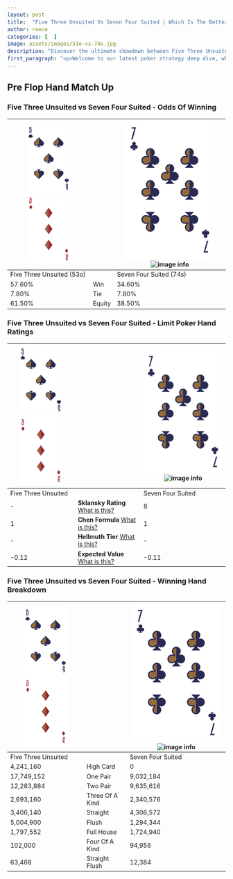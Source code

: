 ```yaml
---
layout: post
title:  "Five Three Unsuited Vs Seven Four Suited | Which Is The Better Hand In Poker? A Complete Guide"
author: reece
categories: [  ]
image: assets/images/53o-vs-74s.jpg
description: "Discover the ultimate showdown between Five Three Unsuited and Seven Four Suited in poker! Uncover the odds, strategies, and scenarios where one hand triumphs over the other. Get ready to up your poker game with this thrilling analysis."
first_paragraph: "<p>Welcome to our latest poker strategy deep dive, where we're pitting two distinct hands against each other in a high-stakes showdown: Five Three Unsuited vs Seven Four Suited.</p><p>In the dynamic world of poker, every decision counts, and knowing which hand holds the upper hand is key to your success at the table.</p><p>In this article, we'll dissect these two hands, explore the scenarios where one dominates the other, and equip you with the knowledge to make strategic choices that can tip the odds in your favor.</p><p>Get ready to unravel the intriguing dynamics of these poker hands and elevate your game to new heights.</p>"
---
```




[comment]: # (sp0)

## Pre Flop Hand Match Up

<div class="table hand-ratings" markdown="1"> 



### Five Three Unsuited vs Seven Four Suited - Odds Of Winning


    
| ![image info](assets/images/hand1/5.png) ![image info](assets/images/hand1/3o.png) |  | ![image info](assets/images/hand2/7.png) ![image info](assets/images/hand2/4s.png) |
| -------- | -------- | -------- |
| Five Three Unsuited (53o) |  | Seven Four Suited (74s) |
| 57.60% | Win | 34.60% |
| 7.80% | Tie | 7.80% |
| 61.50% | Equity | 38.50% |




[comment]: # (sp1)



### Five Three Unsuited vs Seven Four Suited - Limit Poker Hand Ratings


    
| ![image info](assets/images/hand1/5.png) ![image info](assets/images/hand1/3o.png) |  | ![image info](assets/images/hand2/7.png) ![image info](assets/images/hand2/4s.png) |
| -------- | -------- | -------- |
| Five Three Unsuited |  | Seven Four Suited |
| - | **Sklansky Rating** [What is this?](/sklansky-rating-explained) | 8 |
| 1 | **Chen Formula** [What is this?](/chen-formula-explained) | 1 |
| - | **Hellmuth Tier** [What is this?](/Hellmuth-tier-explained) | - |
| -0.12 | **Expected Value** [What is this?](/expected-value-explained) | -0.11 |




[comment]: # (sp2)



### Five Three Unsuited vs Seven Four Suited - Winning Hand Breakdown


    
| ![image info](assets/images/hand1/5.png) ![image info](assets/images/hand1/3o.png) |  | ![image info](assets/images/hand2/7.png) ![image info](assets/images/hand2/4s.png) |
| -------- | -------- | -------- |
| Five Three Unsuited |  | Seven Four Suited |
| 4,241,160 | High Card | 0 |
| 17,749,152 | One Pair | 9,032,184 |
| 12,283,884 | Two Pair | 9,635,616 |
| 2,693,160 | Three Of A Kind | 2,340,576 |
| 3,406,140 | Straight | 4,306,572 |
| 5,004,900 | Flush | 1,294,344 |
| 1,797,552 | Full House | 1,724,940 |
| 102,000 | Four Of A Kind | 94,956 |
| 63,468 | Straight Flush | 12,384 |




[comment]: # (sp3)



</div>

[comment]: # (sp4)



[comment]: # (sp5)

